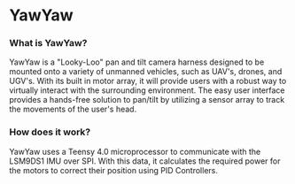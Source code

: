 # YawYaw

### What is YawYaw?
YawYaw is a "Looky-Loo" pan and tilt camera harness designed to be mounted onto a variety of unmanned vehicles, such as UAV's, drones, and UGV's. With its built in motor array, it will provide users with a robust way to virtually interact with the surrounding environment. The easy user interface provides a hands-free solution to pan/tilt by utilizing a sensor array to track the movements of the user's head.

### How does it work?
YawYaw uses a Teensy 4.0 microprocessor to communicate with the LSM9DS1 IMU over SPI. With this data, it calculates the required power for the motors to correct their position using PID Controllers.

